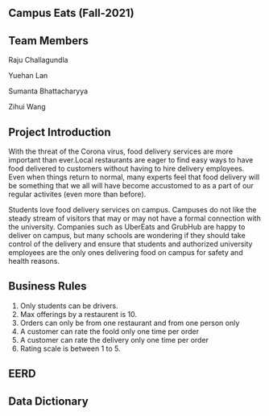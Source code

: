 ## Campus Eats (Fall-2021)


## Team Members

Raju Challagundla

Yuehan Lan

Sumanta Bhattacharyya

Zihui Wang

## Project Introduction

With the threat of the Corona virus, food delivery services are more important than ever.Local restaurants are eager to find easy ways to have food delivered to customers without having to hire delivery employees. Even when things return to normal, many experts feel that food delivery will be something that we all will have become accustomed to as a part of our regular activites (even more than before).  

Students love food delivery services on campus.  Campuses do not like the steady stream of visitors that may or  may not have a formal connection with the university.  Companies such as UberEats and GrubHub are happy to deliver on campus, but many schools are wondering if they should take control of the delivery and ensure that students and authorized university employees are the only ones delivering food on campus for safety and health reasons.



## Business Rules
1. Only students can be drivers.
2. Max offerings by a restaurent is 10.
3. Orders can only be from one restaurant and from one person only
4. A customer can rate the foold only one time per order
5. A customer can rate the delivery only one time per order
6. Rating scale is between 1 to 5.

## EERD


## Data Dictionary



